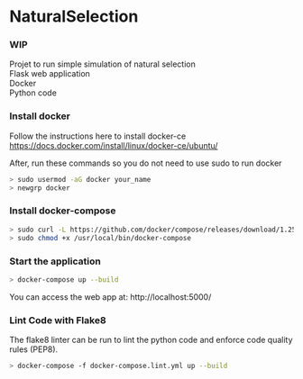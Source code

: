 # NaturalSelection

### WIP

Projet to run simple simulation of natural selection\
Flask web application\
Docker\
Python code

### Install docker
Follow the instructions here to install docker-ce https://docs.docker.com/install/linux/docker-ce/ubuntu/

After, run these commands so you do not need to use sudo to run docker
```bash
> sudo usermod -aG docker your_name
> newgrp docker
```

### Install docker-compose
```bash
> sudo curl -L https://github.com/docker/compose/releases/download/1.25.4/docker-compose-`uname -s`-`uname -m` -o /usr/local/bin/docker-compose
> sudo chmod +x /usr/local/bin/docker-compose
```

### Start the application
```bash
> docker-compose up --build
```
You can access the web app at: http://localhost:5000/

### Lint Code with Flake8
The flake8 linter can be run to lint the python code and enforce code quality rules (PEP8).

```bash
> docker-compose -f docker-compose.lint.yml up --build
```

